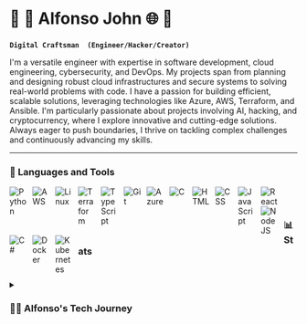 # 🤖 🦾 Alfonso John 🌐 🌌

**`Digital Craftsman  (Engineer/Hacker/Creator)`**

I'm a versatile engineer with expertise in software development, cloud engineering, cybersecurity, and DevOps. My projects span from planning and designing robust cloud infrastructures and secure systems to solving real-world problems with code. I have a passion for building efficient, scalable solutions, leveraging technologies like Azure, AWS, Terraform, and Ansible. I'm particularly passionate about projects involving AI, hacking, and cryptocurrency, where I explore innovative and cutting-edge solutions. Always eager to push boundaries, I thrive on tackling complex challenges and continuously advancing my skills.


<!--   <p align="left">
      <a href="https:">
         <img alt="youtube subscribers" title="Subscribe to my YouTube channel" src="https://custom-icon-badges.demolab.com/youtube/channel/subscribers/UC2WHjPDvbE6O328n17ZGcfg?color=%23E05D44&label=SUBSCRIBE&logo=video&logoColor=white&style=for-the-badge&labelColor=CE4630"/></a> 
      <a href="">
         <img alt="" src="https://custom-icon-badges.demolab.com/youtube/channel/views/UC2WHjPDvbE6O328n17ZGcfg?color=%23E1AD0E&logo=eye&logoColor=white&style=for-the-badge&labelColor=C79600"/></a> 
      <a href="https://github.com/AlfonsoJohn?tab=followers">
         <img alt="followers" title="Follow me on Github" src="https://custom-icon-badges.demolab.com/github/followers/AlfonsoJohn?color=236ad3&labelColor=1155ba&style=for-the-badge&logo=person-add&label=Follow&logoColor=white"/></a>
      <a href="https://github.com/AlfonsoJohn?tab=repositories&sort=stargazers">
         <img alt="total stars" title="Total stars on GitHub" src="https://custom-icon-badges.demolab.com/github/stars/AlfonsoJohn?color=55960c&style=for-the-badge&labelColor=488207&logo=star"/></a>
   </p>
-->
---

### 🧰 Languages and Tools

<img align="left" alt="Python" width="30px" style="padding-right:10px;" src="https://cdn.jsdelivr.net/gh/devicons/devicon@latest/icons/python/python-original.svg" />
<img align="left" alt="AWS" width="30px" style="padding-right:10px;" src="https://cdn.jsdelivr.net/gh/devicons/devicon@latest/icons/amazonwebservices/amazonwebservices-original-wordmark.svg"/>
<img align="left" alt="Linux" width="30px" style="padding-right:10px;" src="https://cdn.jsdelivr.net/gh/devicons/devicon/icons/linux/linux-original.svg" />
<img align="left" alt="Terraform" width="30px" style="padding-right:10px;" src="https://cdn.jsdelivr.net/gh/devicons/devicon@latest/icons/terraform/terraform-original-wordmark.svg" />
<img align="left" alt="TypeScript" width="30px" style="padding-right:10px;" src="https://cdn.jsdelivr.net/gh/devicons/devicon/icons/typescript/typescript-plain.svg" />
<img align="left" alt="Git" width="30px" style="padding-right:10px;" src="https://cdn.jsdelivr.net/gh/devicons/devicon/icons/git/git-original.svg" />
<img align="left" alt="Azure" width="30px" style="padding-right:10px;" src="https://cdn.jsdelivr.net/gh/devicons/devicon@latest/icons/azure/azure-original.svg"/>
<img align="left" alt="C" width="30px" style="padding-right:10px;" src="https://cdn.jsdelivr.net/gh/devicons/devicon@latest/icons/c/c-original.svg"/>
<img align="left" alt="HTML" width="30px" style="padding-right:10px;" src="https://cdn.jsdelivr.net/gh/devicons/devicon/icons/html5/html5-plain.svg" />
<img align="left" alt="CSS" width="30px" style="padding-right:10px;" src="https://cdn.jsdelivr.net/gh/devicons/devicon/icons/css3/css3-plain.svg" />
<img align="left" alt="JavaScript" width="30px" style="padding-right:10px;" src="https://cdn.jsdelivr.net/gh/devicons/devicon/icons/javascript/javascript-plain.svg" />
<img align="left" alt="React" width="30px" style="padding-right:10px;" src="https://cdn.jsdelivr.net/gh/devicons/devicon/icons/react/react-original.svg" />
<img align="left" alt="NodeJS" width="30px" style="padding-right:10px;" src="https://cdn.jsdelivr.net/gh/devicons/devicon/icons/nodejs/nodejs-original.svg" />
<img align="left" alt="C#" width="30px" style="padding-right:10px;" src="https://cdn.jsdelivr.net/gh/devicons/devicon@latest/icons/csharp/csharp-original.svg"/>
<img align="left" alt="Docker" width="30px" style="padding-right:10px;" src="https://cdn.jsdelivr.net/gh/devicons/devicon@latest/icons/docker/docker-original.svg"/>
<img align="left" alt="Kubernetes" width="30px" style="padding-right:10px;" src="https://cdn.jsdelivr.net/gh/devicons/devicon@latest/icons/kubernetes/kubernetes-original.svg"/>              
          
<br />

#
          

### 📊 Stats

<!--
![Alfonso's GitHub stats](https://github-readme-stats.vercel.app/api?username=alfonsojohn&show_icons=true&theme=theme=github_dark) 
-->
#

<details>
 <summary><h3>👨‍💻 Alfonso's Tech Journey</h3></summary>
I embarked on my journey as a software engineer driven by an insatiable curiosity and a passion for technology. My academic background in Cybersecurity and Information Assurance, combined with a Bachelor's in Software Development, laid a strong foundation for my diverse career. Throughout my professional journey, I've embraced a wide range of roles, from software development to cloud engineering, DevOps, and cybersecurity. I resolved complex networking issues and optimized cloud infrastructure, leveraging Azure and AWS to enhance system reliability and security. My efforts significantly reduced security breaches and improved customer retention. My experiences allowed me to pioneer innovative solutions, such as a Python-powered web scraping tool and advanced data analysis techniques, boosting research efficiency and data management.

Certified in numerous industry-recognized credentials, including CompTIA CASP+, PenTest+, CySA+, AWS DevOps Professional, and more, I continuously strive to expand my knowledge and skills. My technical expertise spans a broad spectrum, from Terraform and Ansible for infrastructure-as-code to proficiency in C++, Python, and C# for software development. I thrive in dynamic environments that challenge me to leverage my diverse skill set to develop impactful technological solutions. My commitment to continuous learning and professional growth drives me to stay at the forefront of the industry, ready to tackle complex problems and contribute to innovative projects. Whether it's optimizing cloud environments, enhancing cybersecurity measures, or developing robust software solutions, I am dedicated to delivering excellence in every endeavor. 

#

<br />
<hr/>

<div align="center">
  <h2>🐍 My Contributions 🐍</h2>
  <br>
  <img alt="snake eating my contributions" src="https://raw.githubusercontent.com/AlfonsoJohn/AlfonsoJohn/output/github-contribution-grid-snake.svg" />
  
  <br/><br/><br/>
</div>

<hr/>

